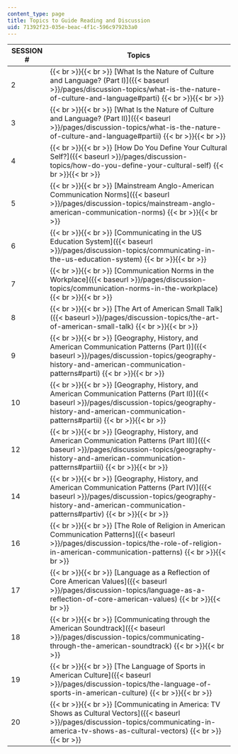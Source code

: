 ```yaml
---
content_type: page
title: Topics to Guide Reading and Discussion
uid: 71392f23-035e-beac-4f1c-596c9792b3a0
---
```


| SESSION # | Topics |
| --- | --- |
| 2 |  {{< br >}}{{< br >}} [What Is the Nature of Culture and Language? (Part I)]({{< baseurl >}}/pages/discussion-topics/what-is-the-nature-of-culture-and-language#parti) {{< br >}}{{< br >}}  |
| 3 |  {{< br >}}{{< br >}} [What Is the Nature of Culture and Language? (Part II)]({{< baseurl >}}/pages/discussion-topics/what-is-the-nature-of-culture-and-language#partii) {{< br >}}{{< br >}}  |
| 4 |  {{< br >}}{{< br >}} [How Do You Define Your Cultural Self?]({{< baseurl >}}/pages/discussion-topics/how-do-you-define-your-cultural-self) {{< br >}}{{< br >}}  |
| 5 |  {{< br >}}{{< br >}} [Mainstream Anglo-American Communication Norms]({{< baseurl >}}/pages/discussion-topics/mainstream-anglo-american-communication-norms) {{< br >}}{{< br >}}  |
| 6 |  {{< br >}}{{< br >}} [Communicating in the US Education System]({{< baseurl >}}/pages/discussion-topics/communicating-in-the-us-education-system) {{< br >}}{{< br >}}  |
| 7 |  {{< br >}}{{< br >}} [Communication Norms in the Workplace]({{< baseurl >}}/pages/discussion-topics/communication-norms-in-the-workplace) {{< br >}}{{< br >}}  |
| 8 |  {{< br >}}{{< br >}} [The Art of American Small Talk]({{< baseurl >}}/pages/discussion-topics/the-art-of-american-small-talk) {{< br >}}{{< br >}}  |
| 9 |  {{< br >}}{{< br >}} [Geography, History, and American Communication Patterns (Part I)]({{< baseurl >}}/pages/discussion-topics/geography-history-and-american-communication-patterns#parti) {{< br >}}{{< br >}}  |
| 10 |  {{< br >}}{{< br >}} [Geography, History, and American Communication Patterns (Part II)]({{< baseurl >}}/pages/discussion-topics/geography-history-and-american-communication-patterns#partii) {{< br >}}{{< br >}}  |
| 12 |  {{< br >}}{{< br >}} [Geography, History, and American Communication Patterns (Part III)]({{< baseurl >}}/pages/discussion-topics/geography-history-and-american-communication-patterns#partiii) {{< br >}}{{< br >}}  |
| 14 |  {{< br >}}{{< br >}} [Geography, History, and American Communication Patterns (Part IV)]({{< baseurl >}}/pages/discussion-topics/geography-history-and-american-communication-patterns#partiv) {{< br >}}{{< br >}}  |
| 16 |  {{< br >}}{{< br >}} [The Role of Religion in American Communication Patterns]({{< baseurl >}}/pages/discussion-topics/the-role-of-religion-in-american-communication-patterns) {{< br >}}{{< br >}}  |
| 17 |  {{< br >}}{{< br >}} [Language as a Reflection of Core American Values]({{< baseurl >}}/pages/discussion-topics/language-as-a-reflection-of-core-american-values) {{< br >}}{{< br >}}  |
| 18 |  {{< br >}}{{< br >}} [Communicating through the American Soundtrack]({{< baseurl >}}/pages/discussion-topics/communicating-through-the-american-soundtrack) {{< br >}}{{< br >}}  |
| 19 |  {{< br >}}{{< br >}} [The Language of Sports in American Culture]({{< baseurl >}}/pages/discussion-topics/the-language-of-sports-in-american-culture) {{< br >}}{{< br >}}  |
| 20 |  {{< br >}}{{< br >}} [Communicating in America: TV Shows as Cultural Vectors]({{< baseurl >}}/pages/discussion-topics/communicating-in-america-tv-shows-as-cultural-vectors) {{< br >}}{{< br >}}